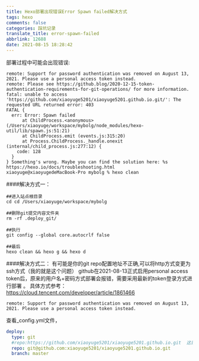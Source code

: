 ```yaml
---
title: Hexo部署出现错误Error Spawn failed解决方式
tags: hexo
comments: false
categories: 踩坑记录
translate_title: error-spawn-failed
abbrlink: 12688
date: 2021-08-15 18:28:42
---
```


部署过程中可能会出现错误:
```text
remote: Support for password authentication was removed on August 13, 2021. Please use a personal access token instead.
remote: Please see https://github.blog/2020-12-15-token-authentication-requirements-for-git-operations/ for more information.
fatal: unable to access 'https://github.com/xiaoyuge5201/xiaoyuge5201.github.io.git/': The requested URL returned error: 403
FATAL {
  err: Error: Spawn failed
      at ChildProcess.<anonymous> (/Users/xiaoyuge/workspace/mybolg/node_modules/hexo-util/lib/spawn.js:51:21)
      at ChildProcess.emit (events.js:315:20)
      at Process.ChildProcess._handle.onexit (internal/child_process.js:277:12) {
    code: 128
  }
} Something's wrong. Maybe you can find the solution here: %s https://hexo.io/docs/troubleshooting.html
xiaoyuge@xiaoyugedeMacBook-Pro mybolg % hexo clean
```
####解决方式一：
```shell
##进入站点根目录
cd cd /Users/xiaoyuge/workspace/mybolg

##删除git提交内容文件夹
rm -rf .deploy_git/

##执行
git config --global core.autocrlf false

##最后
hexo clean && hexo g && hexo d
```
####解决方式二：
有可能是你的git repo配置地址不正确,可以将http方式变更为ssh方式（我的就是这个问题）
github在2021-08-13正式启用personal access token后，原来的用户名+密码方式部署会报错，需要采用最新的token登录方式进行部署 。
具体方式参考：https://cloud.tencent.com/developer/article/1861466
```text
remote: Support for password authentication was removed on August 13, 2021. Please use a personal access token instead.
```
查看_config.yml文件，
```yaml
deploy:
  type: git
  #repo:https://github.com/xiaoyuge5201/xiaoyuge5201.github.io.git  这是原来的路径，现在改成了下面这种
  repo: git@github.com:xiaoyuge5201/xiaoyuge5201.github.io.git
  branch: master
```
